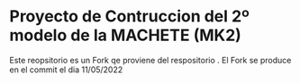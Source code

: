 # Proyecto de Contruccion del 2º modelo de la MACHETE (MK2)

Este reopsitorio es un Fork qe proviene del respositorio <URL>.
  El Fork se produce en el commit <ID COMMIT> el dia 11/05/2022
